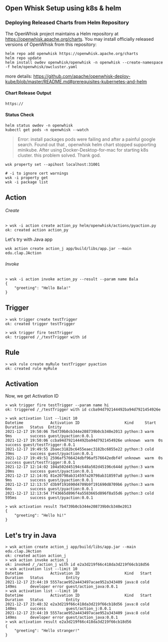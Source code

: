 ## Open Whisk Setup using k8s & helm

### Deploying Released Charts from Helm Repository

The OpenWhisk project maintains a Helm repository at https://openwhisk.apache.org/charts. You may install officially released versions of OpenWhisk from this repository:
```shell
helm repo add openwhisk https://openwhisk.apache.org/charts
helm repo update
helm install owdev openwhisk/openwhisk -n openwhisk --create-namespace -f helm/openwhisk/owcluster.yaml
```

more details:  https://github.com/apache/openwhisk-deploy-kube/blob/master/README.md#prerequisites-kubernetes-and-helm

#### Chart Release Output

```shell
https://
```

#### Status Check

```shell
helm status owdev -n openwhisk
kubectl get pods -n openwhisk --watch
```

> Error: install packages pods were failing and after a painful google search. 
> Found out that , openwhisk helm chart stopped supporting minikube. 
> After using Docker-Desktop-for-mac for starting k8s cluster. this problem solved. Thank god. 

```shell
wsk property set --apihost localhost:31001

# -i to ignore cert warnings
wsk -i property get
wsk -i package list 

```
## Action 

###### Create 
```shell
> wsk -i action create action_py helm/openwhisk/actions/pyaction.py
ok: created action action_py
```

Let's try with Java app
```shell
wsk action create action_j app/build/libs/app.jar --main edu.clap.JAction
```
###### Invoke 
```shell
> wsk -i action invoke action_py --result --param name Bala
{
    "greeting": "Hello Bala!"
}
```
## Trigger
```shell
> wsk trigger create testTrigger
ok: created trigger testTrigger
```

```shell
> wsk trigger fire testTrigger
ok: triggered /_/testTrigger with id 
```

## Rule 
```shell
> wsk rule create myRule testTrigger pyaction
ok: created rule myRule
```

## Activation
Now, we get Activation ID
```shell
> wsk trigger fire testTrigger --param name hi
ok: triggered /_/testTrigger with id ccba94d792144492ba94d7921454926e
```

```shell
> wsk activation list --limit 10
Datetime            Activation ID                    Kind     Start Duration   Status  Entity
2021-12-17 19:50:06 7b4739b0cb344e208739b0cb340e2013 python:3 warm  9ms        success guest/pyaction:0.0.1
2021-12-17 19:50:06 ccba94d792144492ba94d7921454926e unknown  warm  0s         success guest/testTrigger:0.0.1
2021-12-17 19:49:55 2baec3182bc6455eaec3182bc6055e22 python:3 cold  39ms       success guest/pyaction:0.0.1
2021-12-17 19:49:51 2596af5766424dbf96af576642edbf4f unknown  warm  0s         success guest/testTrigger:0.0.1
2021-12-17 12:14:02 104a502d45194c648a502d45196c644d python:3 warm  20ms       success guest/pyaction:0.0.1
2021-12-17 12:14:01 81e20798ab314597a20798ab318597a8 python:3 warm  9ms        success guest/pyaction:0.0.1
2021-12-17 12:13:57 d3b9f191690d4709b9f191690d8709b6 python:3 warm  6ms        success guest/pyaction:0.0.1
2021-12-17 12:13:54 7f43665d896f4a5583665d896f8a55d6 python:3 cold  595ms      success guest/pyaction:0.0.1
```

```shell
> wsk activation result 7b4739b0cb344e208739b0cb340e2013
{
    "greeting": "Hello hi!"
}
```

## Let's try in Java

```shell
> wsk action create action_j app/build/libs/app.jar --main edu.clap.JAction
ok: created action action_j
> wsk action invoke action_j
ok: invoked /_/action_j with id e2a3d219f66c418da3d219f66cb18d56
> wsk activation list --limit 10
Datetime            Activation ID                    Kind   Start Duration   Status          Entity
2021-12-17 23:44:19 5557acae952a443497acae952a343409 java:8 cold  149ms      developer error guest/action_java:0.0.1
> wsk activation list --limit 10
Datetime            Activation ID                    Kind   Start Duration   Status          Entity
2021-12-17 23:48:32 e2a3d219f66c418da3d219f66cb18d56 java:8 cold  140ms      success         guest/action_j:0.0.1
2021-12-17 23:44:19 5557acae952a443497acae952a343409 java:8 cold  149ms      developer error guest/action_java:0.0.1
> wsk activation result e2a3d219f66c418da3d219f66cb18d56
{
    "greeting": "Hello stranger!"
}
```